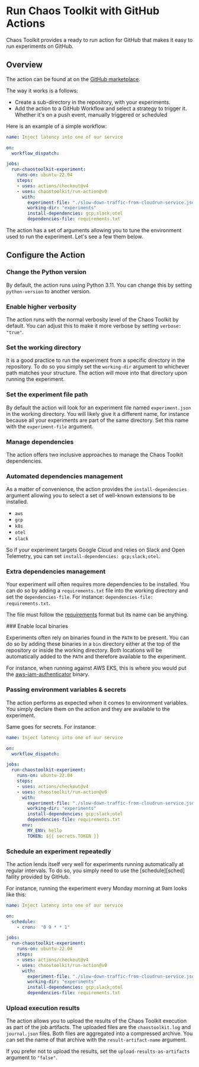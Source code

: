 # Run Chaos Toolkit with GitHub Actions

Chaos Toolkit provides a ready to run action for GitHub that makes it easy
to run experiments on GitHub.

## Overview

The action can be found at on the [GitHub marketplace][ghmp].

[ghmp]: https://github.com/marketplace/actions/chaos-toolkit-run-workflow

The way it works is a follows:

* Create a sub-directory in the repository, with your experiments.
* Add the action to a GitHub Workflow and select a strategy to trigger it.
  Whether it's on a push event, manually triggered or scheduled

Here is an example of a simple workflow:

```yaml
name: Inject latency into one of our service

on:
  workflow_dispatch:

jobs:
  run-chaostoolkit-experiment:
    runs-on: ubuntu-22.04
    steps:
    - uses: actions/checkout@v4
    - uses: chaostoolkit/run-action@v0
      with:
        experiment-file: "./slow-down-traffic-from-cloudrun-service.json"
        working-dir: "experiments"
        install-dependencies: gcp;slack;otel
        dependencies-file: requirements.txt
```

The action has a set of arguments allowing you to tune the environment
used to run the experiment. Let's see a few them below.

## Configure the Action

### Change the Python version

By default, the action runs using Python 3.11. You can change this by
setting `python-version` to another version.

### Enable higher verbosity

The action runs with the normal verbosity level of the Chaos Toolkit by
default. You can adjust this to make it more verbose by setting
`verbose: "true"`.

### Set the working directory

It is a good practice to run the experiment from a specific directory in
the repository. To do so you simply set the `working-dir` argument to
whichever path matches your structure. The action will move into that
directory upon running the experiment.

### Set the experiment file path

By default the action will look for an experiment file named `experiment.json`
in the working directory. You will likely give it a different name, for instance
because all your experiments are part of the same directory. Set this name
with the `experiment-file` argument.

### Manage dependencies

The action offers two inclusive approaches to manage the Chaos Toolkit
dependencies.

### Automated dependencies management

As a matter of convenience, the action provides the `install-dependencies` 
argument allowing you to select a set of well-known extensions to be installed.

* `aws`
* `gcp`
* `k8s`
* `otel`
* `slack`

So if your experiment targets Google Cloud and relies on Slack and Open 
Telemetry, you can set `install-dependencies: gcp;slack;otel`.

### Extra dependencies management

Your experiment will often requires more dependencies to be installed. You can
do so by adding a `requirements.txt` file into the working directory and set
the `dependencies-file`. For instance: `dependencies-file: requirements.txt`.

The file must follow the [requirements][rq] format but its name can be anything.

[rq]: https://pip.pypa.io/en/stable/reference/requirements-file-format/

### Enable local binaries

Experiments often rely on binaries found in the `PATH` to be present. You
can do so by adding these binaries in a `bin` directory either at the top
of the repository or inside the working directory. Both locations will be
automatically added to the `PATH` and therefore available to the experiment.

For instance, when running against AWS EKS, this is where you would put the
[aws-iam-authenticator][awsiamauth] binary.

[awsiamauth]: https://github.com/kubernetes-sigs/aws-iam-authenticator

### Passing environment variables & secrets

The action performs as expected when it comes to environment variables. You
simply declare them on the action and they are available to the experiment.

Same goes for secrets. For instance:


```yaml
name: Inject latency into one of our service

on:
  workflow_dispatch:

jobs:
  run-chaostoolkit-experiment:
    runs-on: ubuntu-22.04
    steps:
    - uses: actions/checkout@v4
    - uses: chaostoolkit/run-action@v0
      with:
        experiment-file: "./slow-down-traffic-from-cloudrun-service.json"
        working-dir: "experiments"
        install-dependencies: gcp;slack;otel
        dependencies-file: requirements.txt
      env:
        MY_ENV: hello
        TOKEN: ${{ secrets.TOKEN }}
```

### Schedule an experiment repeatedly

The action lends itself very well for experiments running automatically
at regular intervals. To do so, you simply need to use the [schedule][sched]
faility provided by GitHub.

For instance, running the experiment every Monday morning at 9am looks like
this:

```yaml
name: Inject latency into one of our service

on:
  schedule:
    - cron:  "0 9 * * 1"

jobs:
  run-chaostoolkit-experiment:
    runs-on: ubuntu-22.04
    steps:
    - uses: actions/checkout@v4
    - uses: chaostoolkit/run-action@v0
      with:
        experiment-file: "./slow-down-traffic-from-cloudrun-service.json"
        working-dir: "experiments"
        install-dependencies: gcp;slack;otel
        dependencies-file: requirements.txt
```

### Upload execution results

The action allows you to upload the results of the Chaos Toolkit execution
as part of the job artifacts. The uploaded files are the `chaostoolkit.log`
and `journal.json` files. Both files are aggregated into a compressed
archive. You can set the name of that archive with the `result-artifact-name` 
argument.

If you prefer not to upload the results, set the
`upload-results-as-artifacts` argument to `"false"`.

